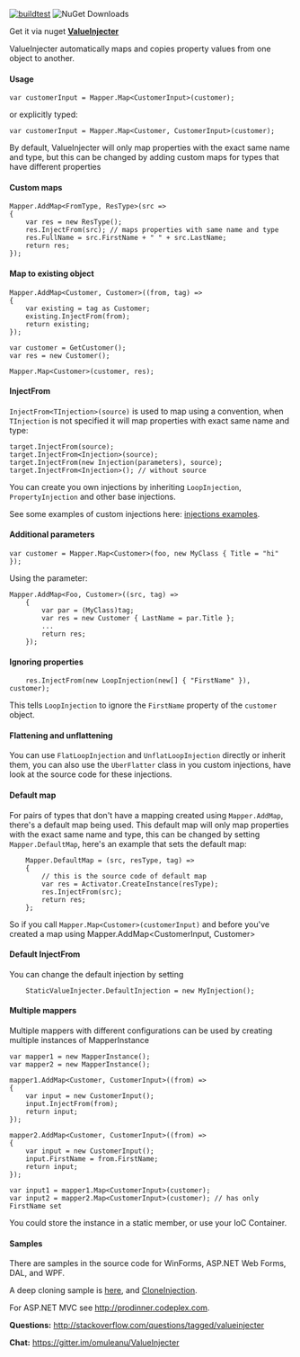 [![buildtest](https://github.com/omuleanu/ValueInjecter/actions/workflows/buildtest.yml/badge.svg)](https://github.com/omuleanu/ValueInjecter/actions/workflows/buildtest.yml) ![NuGet Downloads](https://img.shields.io/nuget/dt/ValueInjecter)

Get it via nuget **[ValueInjecter](https://www.nuget.org/packages/ValueInjecter/)** 

ValueInjecter automatically maps and copies property values from one object to another.

#### Usage
```
var customerInput = Mapper.Map<CustomerInput>(customer); 
```
or explicitly typed:
```
var customerInput = Mapper.Map<Customer, CustomerInput>(customer); 
```

By default, ValueInjecter will only map properties with the exact same name and type, but this can be changed by adding custom maps for types that have different properties

#### Custom maps 

```
Mapper.AddMap<FromType, ResType>(src =>
{
    var res = new ResType();
    res.InjectFrom(src); // maps properties with same name and type
    res.FullName = src.FirstName + " " + src.LastName;
    return res;
});
```

#### Map to existing object
```
Mapper.AddMap<Customer, Customer>((from, tag) =>
{
    var existing = tag as Customer;
    existing.InjectFrom(from);
    return existing;
});

var customer = GetCustomer();
var res = new Customer();

Mapper.Map<Customer>(customer, res);
```
#### InjectFrom
`InjectFrom<TInjection>(source)` is used to map using a convention, when `TInjection` is not specified it will map properties with exact same name and type:
```
target.InjectFrom(source);
target.InjectFrom<Injection>(source);
target.InjectFrom(new Injection(parameters), source);
target.InjectFrom<Injection>(); // without source
```
You can create you own injections by inheriting `LoopInjection`, `PropertyInjection` and other base injections.

See some examples of custom injections here: [injections examples](https://github.com/omuleanu/ValueInjecter/wiki/custom-injections-examples).

#### Additional parameters
```
var customer = Mapper.Map<Customer>(foo, new MyClass { Title = "hi" });
```
Using the parameter:
```
Mapper.AddMap<Foo, Customer>((src, tag) =>
    {
        var par = (MyClass)tag;
        var res = new Customer { LastName = par.Title };
        ...
        return res;
    });
```

#### Ignoring properties
```
    res.InjectFrom(new LoopInjection(new[] { "FirstName" }), customer); 
```
This tells `LoopInjection` to ignore the `FirstName` property of the `customer` object.

#### Flattening and unflattening
You can use `FlatLoopInjection` and `UnflatLoopInjection` directly or inherit them, you can also use the `UberFlatter` class in you custom injections, have look at the source code for these injections.

#### Default map
For pairs of types that don't have a mapping created using `Mapper.AddMap`, there's a default map being used.
This default map will only map properties with the exact same name and type, this can be changed by setting `Mapper.DefaultMap`, here's an example that sets the default map:

```
    Mapper.DefaultMap = (src, resType, tag) =>
    {
        // this is the source code of default map 
        var res = Activator.CreateInstance(resType);
        res.InjectFrom(src);
        return res;
    };
```
So if you call `Mapper.Map<Customer>(customerInput)` and before you've created a map using Mapper.AddMap<CustomerInput, Customer>

#### Default InjectFrom
You can change the default injection by setting 
```
    StaticValueInjecter.DefaultInjection = new MyInjection();
```
    
#### Multiple mappers
Multiple mappers with different configurations can be used by creating multiple instances of MapperInstance
```
var mapper1 = new MapperInstance();
var mapper2 = new MapperInstance();

mapper1.AddMap<Customer, CustomerInput>((from) =>
{
    var input = new CustomerInput();
    input.InjectFrom(from);
    return input;
});

mapper2.AddMap<Customer, CustomerInput>((from) =>
{
    var input = new CustomerInput();
    input.FirstName = from.FirstName;
    return input;
});

var input1 = mapper1.Map<CustomerInput>(customer);
var input2 = mapper2.Map<CustomerInput>(customer); // has only FirstName set
```
You could store the instance in a static member, or use your IoC Container.

#### Samples
There are samples in the source code for WinForms, ASP.NET Web Forms, DAL, and WPF.

A deep cloning sample is [here](https://github.com/omuleanu/ValueInjecter/blob/dae7956439cac8516979fe254a520a1942c5cdeb/Tests/Cloning.cs), and [CloneInjection](https://github.com/omuleanu/ValueInjecter/blob/master/Tests/Injections/CloneInjection.cs).

For ASP.NET MVC see http://prodinner.codeplex.com.

**Questions:** http://stackoverflow.com/questions/tagged/valueinjecter

**Chat:** https://gitter.im/omuleanu/ValueInjecter
